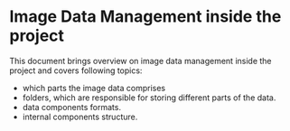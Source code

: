 # Image Data Management inside the project

This document brings overview on image data management inside the project
and covers following topics:
- which parts the image data comprises
- folders, which are responsible for storing different parts of the data.
- data components formats.
- internal components structure.
